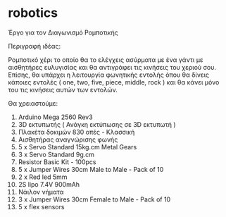 # robotics
Έργο για τον Διαγωνισμό Ρομποτικής

Περιγραφή ιδέας:

Ρομποτικό χέρι το οποίο θα το ελέγχεις ασύρματα με ένα γάντι με αισθητήρες ευλυγισίας και θα αντιγράφει τις κινήσεις του χεριού σου. 
Επίσης, θα υπάρχει η λειτουργία φωνητικής εντολής όπου θα δίνεις κάποιες εντολές ( one, two, five, piece, middle, rock ) και θα κάνει 
μόνο του τις κινήσεις αυτών των εντολών.   

Θα χρειαστούμε:   

1) Arduino Mega 2560 Rev3 
2) 3D εκτυπωτής ( Ανάγκη εκτύπωσης σε 3D εκτυπωτή )
3) Πλακέτα δοκιμών 830 οπές - Κλασσική
4) Αισθητήρας αναγνώρισης φωνής
5) 5 x Servo Standard 15kg.cm Metal Gears
6) 3 x Servo Standard 9g.cm  
7) Resistor Basic Kit - 100pcs
8) 5 x Jumper Wires 30cm Male to Male - Pack of 10
9) 2 x Red led 5mm 
10) 2S lipo 7.4V 900mAh 
11) Νάιλον νήματα
12) 3 x Jumper Wires 30cm Female to Male - Pack of 10
13) 5 x flex sensors 
